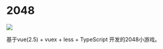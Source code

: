 # 2048

![](https://i.loli.net/2018/12/08/5c0b30c8a1158.jpg)

基于vue(2.5) + vuex + less + TypeScript 开发的2048小游戏。
